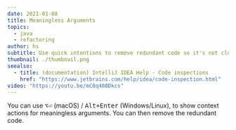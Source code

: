 ```yaml
---
date: 2021-01-08
title: Meaningless Arguments
topics:
  - java
  - refactoring
author: hs
subtitle: Use quick intentions to remove redundant code so it's not cluttering your codebase.
thumbnail: ./thumbnail.png
seealso:
  - title: (documentation) IntelliJ IDEA Help - Code inspections
    href: "https://www.jetbrains.com/help/idea/code-inspection.html"
video: "https://youtu.be/mC0q408Dkcs"
---
```


You can use <kbd>⌥⏎</kbd> (macOS) / <kbd>Alt+Enter</kbd> (Windows/Linux), to show context actions for meaningless arguments. You can then remove the redundant code.
